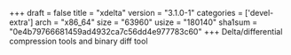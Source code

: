 +++
draft = false
title = "xdelta"
version = "3.1.0-1"
categories = ['devel-extra']
arch = "x86_64"
size = "63960"
usize = "180140"
sha1sum = "0e4b79766681459ad4932ca7c56dd4e977783c60"
+++
Delta/differential compression tools and binary diff tool